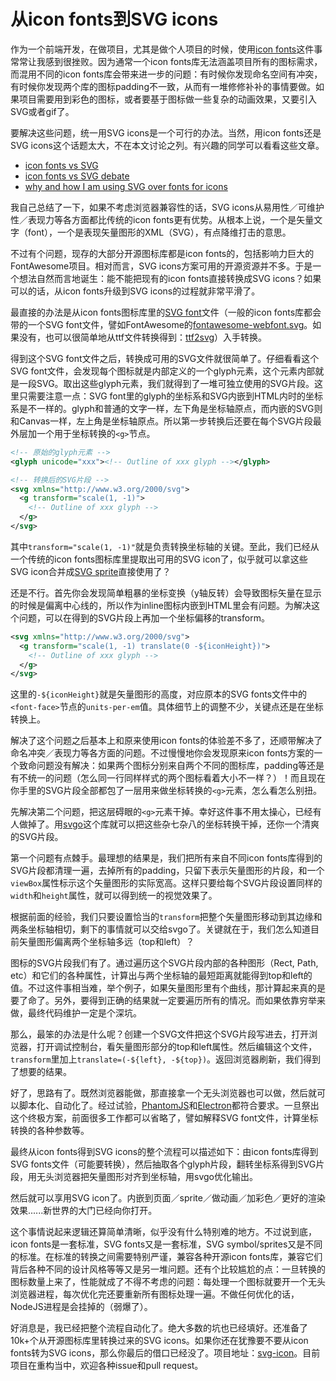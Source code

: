 # 从icon fonts到SVG icons

作为一个前端开发，在做项目，尤其是做个人项目的时候，使用[icon fonts](https://www.w3.org/WAI/GL/wiki/Icon_Font_with_an_On-Screen_Text_Alternative)这件事常常让我感到很挫败。因为通常一个icon fonts库无法涵盖项目所有的图标需求，而混用不同的icon fonts库会带来进一步的问题：有时候你发现命名空间有冲突，有时候你发现两个库的图标padding不一致，从而有一堆修修补补的事情要做。如果项目需要用到彩色的图标，或者要基于图标做一些复杂的动画效果，又要引入SVG或者gif了。

要解决这些问题，统一用SVG icons是一个可行的办法。当然，用icon fonts还是SVG icons这个话题太大，不在本文讨论之列。有兴趣的同学可以看看这些文章。

* [icon fonts vs SVG](https://css-tricks.com/icon-fonts-vs-svg/)
* [icon fonts vs SVG debate](https://www.sitepoint.com/icon-fonts-vs-svg-debate/)
* [why and how I am using SVG over fonts for icons](https://medium.com/@webprolific/why-and-how-i-m-using-svg-over-fonts-for-icons-7241dab890f0#.oskcbcmfi)

我自己总结了一下，如果不考虑浏览器兼容性的话，SVG icons从易用性／可维护性／表现力等各方面都比传统的icon fonts更有优势。从根本上说，一个是矢量文字（font），一个是表现矢量图形的XML（SVG），有点降维打击的意思。

不过有个问题，现存的大部分开源图标库都是icon fonts的，包括影响力巨大的FontAwesome项目。相对而言，SVG icons方案可用的开源资源并不多。于是一个想法自然而言地诞生：能不能把现有的icon fonts直接转换成SVG icons？如果可以的话，从icon fonts升级到SVG icons的过程就非常平滑了。

最直接的办法是从icon fonts图标库里的[SVG font](https://www.w3.org/TR/SVG/fonts.html)文件（一般的icon fonts库都会带的一个SVG font文件，譬如FontAwesome的[fontawesome-webfont.svg](https://github.com/FortAwesome/Font-Awesome/blob/master/fonts/fontawesome-webfont.svg)。如果没有，也可以很简单地从ttf文件转换得到：[ttf2svg](https://github.com/qdsang/ttf2svg)）入手转换。

得到这个SVG font文件之后，转换成可用的SVG文件就很简单了。仔细看看这个SVG font文件，会发现每个图标就是内部定义的一个glyph元素，这个元素内部就是一段SVG。取出这些glyph元素，我们就得到了一堆可独立使用的SVG片段。这里只需要注意一点：SVG font里的glyph的坐标系和SVG内嵌到HTML内时的坐标系是不一样的。glyph和普通的文字一样，左下角是坐标轴原点，而内嵌的SVG则和Canvas一样，左上角是坐标轴原点。所以第一步转换后还要在每个SVG片段最外层加一个用于坐标转换的`<g>`节点。

```xml
<!-- 原始的glyph元素 -->
<glyph unicode="xxx"><!-- Outline of xxx glyph --></glyph>

<!-- 转换后的SVG片段 -->
<svg xmlns="http://www.w3.org/2000/svg">
  <g transform="scale(1, -1)">
    <!-- Outline of xxx glyph -->
  </g>
</svg>
```

其中`transform="scale(1, -1)"`就是负责转换坐标轴的关键。至此，我们已经从一个传统的icon fonts图标库里提取出可用的SVG icon了，似乎就可以拿这些SVG icon合并成[SVG sprite](https://css-tricks.com/svg-sprites-use-better-icon-fonts/)直接使用了？

还是不行。首先你会发现简单粗暴的坐标变换（y轴反转）会导致图标矢量在显示的时候是偏离中心线的，所以作为inline图标内嵌到HTML里会有问题。为解决这个问题，可以在得到的SVG片段上再加一个坐标偏移的transform。

```xml
<svg xmlns="http://www.w3.org/2000/svg">
  <g transform="scale(1, -1) translate(0 -${iconHeight})">
    <!-- Outline of xxx glyph -->
  </g>
</svg>
```

这里的`-${iconHeight}`就是矢量图形的高度，对应原本的SVG fonts文件中的`<font-face>`节点的`units-per-em`值。具体细节上的调整不少，关键点还是在坐标转换上。

解决了这个问题之后基本上和原来使用icon fonts的体验差不多了，还顺带解决了命名冲突／表现力等各方面的问题。不过慢慢地你会发现原来icon fonts方案的一个致命问题没有解决：如果两个图标分别来自两个不同的图标库，padding等还是有不统一的问题（怎么同一行同样样式的两个图标看着大小不一样？）！而且现在你手里的SVG片段全部都包了一层用来做坐标转换的`<g>`元素，怎么看怎么别扭。

先解决第二个问题，把这层碍眼的`<g>`元素干掉。幸好这件事不用太操心，已经有人做掉了。用[svgo](https://github.com/svg/svgo)这个库就可以把这些杂七杂八的坐标转换干掉，还你一个清爽的SVG片段。

第一个问题有点棘手。最理想的结果是，我们把所有来自不同icon fonts库得到的SVG片段都清理一遍，去掉所有的padding，只留下表示矢量图形的片段，和一个`viewBox`属性标示这个矢量图形的实际宽高。这样只要给每个SVG片段设置同样的`width`和`height`属性，就可以得到统一的视觉效果了。

根据前面的经验，我们只要设置恰当的`transform`把整个矢量图形移动到其边缘和两条坐标轴相切，剩下的事情就可以交给svgo了。关键就在于，我们怎么知道目前矢量图形偏离两个坐标轴多远（top和left）？

图标的SVG片段我们有了。通过遍历这个SVG片段内部的各种图形（Rect, Path, etc）和它们的各种属性，计算出与两个坐标轴的最短距离就能得到top和left的值。不过这件事相当难，举个例子，如果矢量图形里有个曲线，那计算起来真的是要了命了。另外，要得到正确的结果就一定要遍历所有的情况。而如果依靠穷举来做，最终代码维护一定是个深坑。

那么，最笨的办法是什么呢？创建一个SVG文件把这个SVG片段写进去，打开浏览器，打开调试控制台，看矢量图形部分的top和left属性。然后编辑这个文件，`transform`里加上`translate=(-${left}, -${top})`。返回浏览器刷新，我们得到了想要的结果。

好了，思路有了。既然浏览器能做，那直接拿一个无头浏览器也可以做，然后就可以脚本化、自动化了。经过试验，[PhantomJS](http://phantomjs.org/)和[Electron](https://github.com/electron/electron)都符合要求。一旦祭出这个终极方案，前面很多工作都可以省略了，譬如解释SVG font文件，计算坐标转换的各种参数等。

最终从icon fonts得到SVG icons的整个流程可以描述如下：由icon fonts库得到SVG fonts文件（可能要转换），然后抽取各个glyph片段，翻转坐标系得到SVG片段，用无头浏览器把矢量图形对齐到坐标轴，用svgo优化输出。

然后就可以享用SVG icon了。内嵌到页面／sprite／做动画／加彩色／更好的渲染效果......新世界的大门已经向你打开。

这个事情说起来逻辑还算简单清晰，似乎没有什么特别难的地方。不过说到底，icon fonts是一套标准，SVG fonts又是一套标准，SVG symbol/sprites又是不同的标准。在标准的转换之间需要特别严谨，兼容各种开源icon fonts库，兼容它们背后各种不同的设计风格等等又是另一堆问题。还有个比较尴尬的点：一旦转换的图标数量上来了，性能就成了不得不考虑的问题：每处理一个图标就要开一个无头浏览器进程，每次优化完还要重新所有图标处理一遍。不做任何优化的话，NodeJS进程是会挂掉的（弱爆了）。

好消息是，我已经把整个流程自动化了。绝大多数的坑也已经填好。还准备了10k+个从开源图标库里转换过来的SVG icons。如果你还在犹豫要不要从icon fonts转为SVG icons，那么你最后的借口已经没了。项目地址：[svg-icon](https://github.com/leungwensen/svg-icon)。目前项目在重构当中，欢迎各种issue和pull request。

